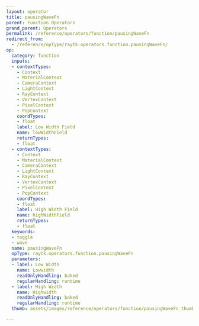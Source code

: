 ```yaml
---
layout: operator
title: pausingWaveFn
parent: Function Operators
grand_parent: Operators
permalink: /reference/operators/function/pausingWaveFn
redirect_from:
  - /reference/opType/raytk.operators.function.pausingWaveFn/
op:
  category: function
  inputs:
  - contextTypes:
    - Context
    - MaterialContext
    - CameraContext
    - LightContext
    - RayContext
    - VertexContext
    - PixelContext
    - PopContext
    coordTypes:
    - float
    label: Low Width Field
    name: lowWidthField
    returnTypes:
    - float
  - contextTypes:
    - Context
    - MaterialContext
    - CameraContext
    - LightContext
    - RayContext
    - VertexContext
    - PixelContext
    - PopContext
    coordTypes:
    - float
    label: High Width Field
    name: highWidthField
    returnTypes:
    - float
  keywords:
  - toggle
  - wave
  name: pausingWaveFn
  opType: raytk.operators.function.pausingWaveFn
  parameters:
  - label: Low Width
    name: Lowwidth
    readOnlyHandling: baked
    regularHandling: runtime
  - label: High Width
    name: Highwidth
    readOnlyHandling: baked
    regularHandling: runtime
  thumb: assets/images/reference/operators/function/pausingWaveFn_thumb.png

---
```

